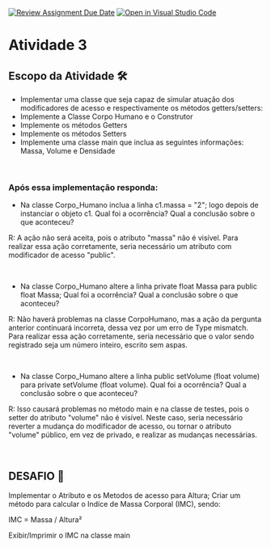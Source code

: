 [![Review Assignment Due Date](https://classroom.github.com/assets/deadline-readme-button-22041afd0340ce965d47ae6ef1cefeee28c7c493a6346c4f15d667ab976d596c.svg)](https://classroom.github.com/a/3YVg2wK-)
[![Open in Visual Studio Code](https://classroom.github.com/assets/open-in-vscode-2e0aaae1b6195c2367325f4f02e2d04e9abb55f0b24a779b69b11b9e10269abc.svg)](https://classroom.github.com/online_ide?assignment_repo_id=16027896&assignment_repo_type=AssignmentRepo)

# Atividade 3

## Escopo da Atividade 🛠️

- Implementar uma classe que seja capaz de simular atuação dos modificadores de acesso e respectivamente os métodos getters/setters: 
- Implemente a Classe Corpo Humano e o Construtor  
- Implemente os métodos Getters
- Implemente os métodos Setters
- Implemente uma classe main que inclua as seguintes informações: Massa, Volume e Densidade

&nbsp;

### Após essa implementação responda:

- Na classe Corpo_Humano inclua a linha c1.massa = "2"; logo depois de instanciar o objeto c1. Qual foi a ocorrência? Qual a conclusão sobre o que aconteceu?

R: A ação não será aceita, pois o atributo "massa" não é visível. Para realizar essa ação corretamente, seria necessário um atributo com modificador de acesso "public".

&nbsp;

- Na classe Corpo_Humano altere a linha private float Massa para public float Massa; Qual foi a ocorrência? Qual a conclusão sobre o que aconteceu?

R: Não haverá problemas na classe CorpoHumano, mas a ação da pergunta anterior continuará incorreta, dessa vez por um erro de Type mismatch. Para realizar essa ação corretamente, seria necessário que o valor sendo registrado seja um número inteiro, escrito sem aspas.

&nbsp;

- Na classe Corpo_Humano altere a linha public setVolume (float volume) para private setVolume (float volume). Qual foi a ocorrência? Qual a conclusão sobre o que aconteceu?

R: Isso causará problemas no método main e na classe de testes, pois o setter do atributo "volume" não é visível. Neste caso, seria necessário reverter a mudança do modificador de acesso, ou tornar o atributo "volume" público, em vez de privado, e realizar as mudanças necessárias.

&nbsp;

## DESAFIO 🚀

Implementar o Atributo e os Metodos de acesso para Altura;
Criar um método para calcular o Indíce de Massa Corporal (IMC), sendo:

IMC = Massa / Altura²

Exibir/Imprimir o IMC na classe main